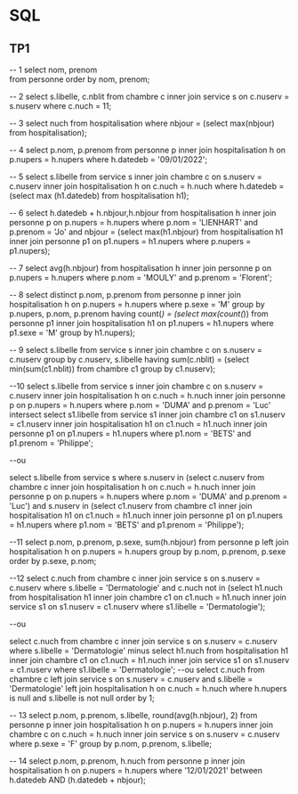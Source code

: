 # SQL
###

## TP1 

-- 1
select nom, prenom <br/>
from personne
order by nom, prenom;

-- 2
select s.libelle, c.nblit
from chambre c
inner join service s on c.nuserv = s.nuserv
where c.nuch = 11;

-- 3
select nuch
from hospitalisation
where nbjour = (select max(nbjour)
            	  from hospitalisation);

-- 4
select p.nom, p.prenom
from personne p
inner join hospitalisation h on p.nupers = h.nupers
where h.datedeb = '09/01/2022';

-- 5
select s.libelle
from service s
inner join chambre c on s.nuserv = c.nuserv
inner join hospitalisation h on c.nuch = h.nuch
where h.datedeb = (select max (h1.datedeb) from hospitalisation h1);

-- 6
select h.datedeb + h.nbjour,h.nbjour
from hospitalisation h
inner join personne p on p.nupers = h.nupers
where p.nom = 'LIENHART'
and p.prenom = 'Jo'
and nbjour = (select max(h1.nbjour)
                      from hospitalisation h1
                      inner join personne p1 on p1.nupers = h1.nupers
                      where p.nupers = p1.nupers);

-- 7
select avg(h.nbjour)
from hospitalisation h
inner join personne p on p.nupers = h.nupers
where p.nom = 'MOULY'
and p.prenom = 'Florent';

-- 8
select distinct p.nom, p.prenom
from personne p
inner join hospitalisation h on p.nupers = h.nupers
where p.sexe = 'M'
group by p.nupers, p.nom, p.prenom
having count(*) = (select max(count(*))
					  from personne p1
					  inner join hospitalisation h1 on p1.nupers = h1.nupers
					  where p1.sexe = 'M'
					  group by h1.nupers);
                              

-- 9
select s.libelle
from service s
inner join chambre c on s.nuserv = c.nuserv
group by c.nuserv, s.libelle
having sum(c.nblit) = (select min(sum(c1.nblit))
                             from chambre c1
                             group by c1.nuserv);

--10
select s.libelle
from service s
inner join chambre c on s.nuserv = c.nuserv
inner join hospitalisation h on c.nuch = h.nuch
inner join personne p on p.nupers = h.nupers
where p.nom = 'DUMA'
and p.prenom = 'Luc'
intersect
select s1.libelle
from service s1
inner join chambre c1 on s1.nuserv = c1.nuserv
inner join hospitalisation h1 on c1.nuch = h1.nuch
inner join personne p1 on p1.nupers = h1.nupers
where p1.nom = 'BETS'
and p1.prenom = 'Philippe';

--ou 

select s.libelle from service s 
where s.nuserv in (select c.nuserv from 
chambre c
inner join hospitalisation h on c.nuch = h.nuch
inner join personne p on p.nupers = h.nupers
where p.nom = 'DUMA'
and p.prenom = 'Luc')
and s.nuserv in (select c1.nuserv from 
chambre c1
inner join hospitalisation h1 on c1.nuch = h1.nuch
inner join personne p1 on p1.nupers = h1.nupers
where p1.nom = 'BETS'
and p1.prenom = 'Philippe');

--11
select p.nom, p.prenom, p.sexe, sum(h.nbjour)
from personne p left join hospitalisation h on p.nupers = h.nupers
group by p.nom, p.prenom, p.sexe
order by p.sexe, p.nom;

--12
select c.nuch
from chambre c
inner join service s on s.nuserv = c.nuserv
where s.libelle = 'Dermatologie'
and c.nuch not in (select h1.nuch
                	         from hospitalisation h1
                	         inner join chambre c1 on c1.nuch = h1.nuch
                	         inner join service s1 on s1.nuserv = c1.nuserv
                	         where s1.libelle = 'Dermatologie');
							 
--ou

select c.nuch
from chambre c
inner join service s on s.nuserv = c.nuserv
where s.libelle = 'Dermatologie'
minus
select h1.nuch
from hospitalisation h1
inner join chambre c1 on c1.nuch = h1.nuch
inner join service s1 on s1.nuserv = c1.nuserv
where s1.libelle = 'Dermatologie';
--ou
select c.nuch
from chambre c left join service s on s.nuserv = c.nuserv and s.libelle = 'Dermatologie'
left join hospitalisation h on c.nuch = h.nuch
where h.nupers is null and s.libelle is not null
order by 1;

-- 13
select p.nom, p.prenom, s.libelle, round(avg(h.nbjour), 2)
from personne p
inner join hospitalisation h on p.nupers = h.nupers
inner join chambre c on c.nuch = h.nuch
inner join service s on s.nuserv = c.nuserv
where p.sexe = 'F'
group by p.nom, p.prenom, s.libelle;

-- 14
select p.nom, p.prenom, h.nuch
from personne p
inner join hospitalisation h on p.nupers = h.nupers
where '12/01/2021' between h.datedeb AND (h.datedeb + nbjour);
